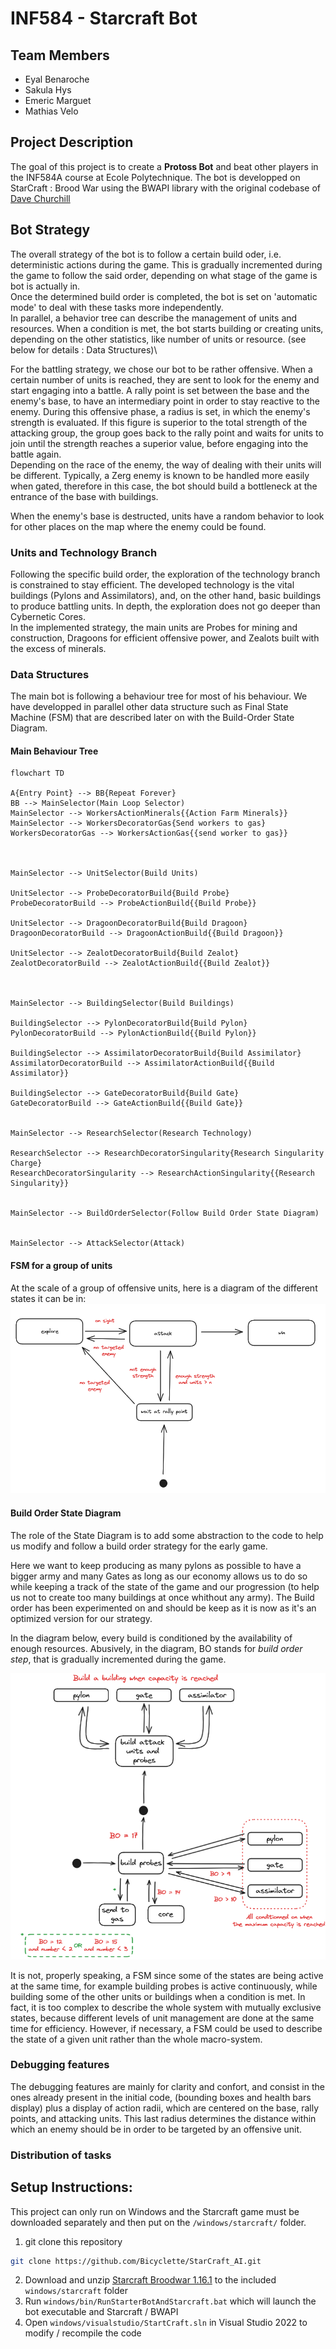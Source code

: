 # INF584 - Starcraft Bot

## Team Members

- Eyal Benaroche
- Sakula Hys
- Emeric Marguet
- Mathias Velo

## Project Description

The goal of this project is to create a **Protoss Bot** and beat other players in the INF584A course at Ecole Polytechnique.
The bot is developped on StarCraft : Brood War using the BWAPI library with the original codebase of [Dave Churchill](https://github.com/davechurchill/STARTcraft)

## Bot Strategy

The overall strategy of the bot is to follow a certain build oder, i.e. deterministic actions during the game. This is gradually incremented during the 
game to follow the said order, depending on what stage of the game is bot is actually in.\
Once the determined build order is completed, the bot is set on 'automatic mode' to deal with these tasks more independently.\
In parallel, a behavior tree can describe the management of units and resources. When a condition is met, the bot starts building or
creating units, depending on the other statistics, like number of units or resource. (see below for details : Data Structures)\

For the battling strategy, we chose our bot to be rather offensive. When a certain number of units is reached, they are sent to look
for the enemy and start engaging into a battle. A rally point is set between the base and the enemy's base, to have an intermediary 
point in order to stay reactive to the enemy. During this offensive phase, a radius is set, in which the enemy's strength is evaluated.
If this figure is superior to the total strength of the attacking group, the group goes back to the rally point and waits for units to join
until the strength reaches a superior value, before engaging into the battle again.\
Depending on the race of the enemy, the way of dealing with their units will be different.
Typically, a Zerg enemy is known to be handled more easily when gated, therefore in this case, the bot should build a bottleneck at
the entrance of the base with buildings.

When the enemy's base is destructed, units have a random behavior to look for other places on the map where the enemy could be found.

### Units and Technology Branch

Following the specific build order, the exploration of the technology branch is constrained to stay efficient.
The developed technology is the vital buildings (Pylons and Assimilators), and, on the other hand, basic buildings to produce battling units.
In depth, the exploration does not go deeper than Cybernetic Cores.\
In the implemented strategy, the main units are Probes for mining and construction, Dragoons for efficient offensive power, and Zealots
built with the excess of minerals.


### Data Structures

The main bot is following a behaviour tree for most of his behaviour. We have developped in parallel other data structure such as Final State Machine (FSM) that are described later on with the Build-Order State Diagram.

#### Main Behaviour Tree

```mermaid
flowchart TD

A{Entry Point} --> BB{Repeat Forever}
BB --> MainSelector(Main Loop Selector)
MainSelector --> WorkersActionMinerals{{Action Farm Minerals}}
MainSelector --> WorkersDecoratorGas{Send workers to gas}
WorkersDecoratorGas --> WorkersActionGas{{send worker to gas}}



MainSelector --> UnitSelector(Build Units)

UnitSelector --> ProbeDecoratorBuild{Build Probe}
ProbeDecoratorBuild --> ProbeActionBuild{{Build Probe}}

UnitSelector --> DragoonDecoratorBuild{Build Dragoon}
DragoonDecoratorBuild --> DragoonActionBuild{{Build Dragoon}}

UnitSelector --> ZealotDecoratorBuild{Build Zealot}
ZealotDecoratorBuild --> ZealotActionBuild{{Build Zealot}}



MainSelector --> BuildingSelector(Build Buildings)

BuildingSelector --> PylonDecoratorBuild{Build Pylon}
PylonDecoratorBuild --> PylonActionBuild{{Build Pylon}}

BuildingSelector --> AssimilatorDecoratorBuild{Build Assimilator}
AssimilatorDecoratorBuild --> AssimilatorActionBuild{{Build Assimilator}}

BuildingSelector --> GateDecoratorBuild{Build Gate}
GateDecoratorBuild --> GateActionBuild{{Build Gate}}


MainSelector --> ResearchSelector(Research Technology)

ResearchSelector --> ResearchDecoratorSingularity{Research Singularity Charge}
ResearchDecoratorSingularity --> ResearchActionSingularity{{Research Singularity}}


MainSelector --> BuildOrderSelector(Follow Build Order State Diagram)


MainSelector --> AttackSelector(Attack)

```

#### FSM for a group of units

At the scale of a group of offensive units, here is a diagram of the different states it can be in:
![FSM Group](/FSM_gp.png "FSM unit group")



#### Build Order State Diagram

The role of the State Diagram is to add some abstraction to the code to help us modify and follow a build order strategy for the early game. 

Here we want to keep producing as many pylons as possible to have a bigger army and many Gates as long as our economy allows us to do so while keeping a track of the state of the game and our progression (to help us not to create too many buildings at once whithout any army).
The Build order has been experimented on and should be keep as it is now as it's an optimized version for our strategy.

In the diagram below, every build is conditioned by the availability of enough resources.
Abusively, in the diagram, BO stands for *build order step*, that is gradually incremented during the game.

![Build Order State Diagram](/BO_state_dg.png "Build Order State Diagram")

It is not, properly speaking, a FSM since some of the states are being active at the same time, for example building probes is active
continuously, while building some of the other units or buildings when a condition is met. In fact, it is too complex to describe the whole
system with mutually exclusive states, because different levels of unit management are done at the same time for efficiency. However,
if necessary, a FSM could be used to describe the state of a given unit rather than the whole macro-system.

### Debugging features

The debugging features are mainly for clarity and confort, and consist in the ones already present in the initial code,
(bounding boxes and health bars display) plus a display of action radii, which are centered on the base, rally points, and
attacking units. This last radius determines the distance within which an enemy should be in order to be targeted by an offensive unit.

### Distribution of tasks

## Setup Instructions:

This project can only run on Windows and the Starcraft game must be downloaded separately and then put on the `/windows/starcraft/` folder.

1. git clone this repository 

```bash
git clone https://github.com/Bicyclette/StarCraft_AI.git
```

2. Download and unzip [Starcraft Broodwar 1.16.1](http://www.cs.mun.ca/~dchurchill/startcraft/scbw_bwapi440.zip) to the included `windows/starcraft` folder
3. Run `windows/bin/RunStarterBotAndStarcraft.bat` which will launch the bot executable and Starcraft / BWAPI
4. Open `windows/visualstudio/StartCraft.sln` in Visual Studio 2022 to modify / recompile the code
